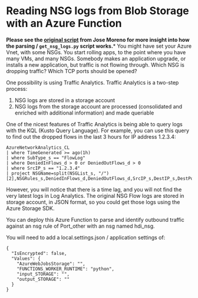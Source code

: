 # Reading NSG logs from Blob Storage with an Azure Function

**Please see the [original script](https://github.com/erjosito/get_nsg_logs/blob/master/get_nsg_logs.py) from Jose Moreno for more insight into how the parsing / `get_nsg_logs.py` script works.***
You might have set your Azure Vnet, with some NSGs. You start rolling apps, to the point where you have many VMs, and many NSGs. Somebody makes an application upgrade, or installs a new application, but traffic is not flowing through. Which NSG is dropping traffic? Which TCP ports should be opened?

One possibility is using Traffic Analytics. Traffic Analytics is a two-step process:
1. NSG logs are stored in a storage account
2. NSG logs from the storage account are processed (consolidated and enriched with additional information) and made queriable

One of the nicest features of Traffic Analytics is being able to query logs with the KQL (Kusto Query Language). For example, you can use this query to find out the dropped flows in the last 3 hours for IP address 1.2.3.4:

```
AzureNetworkAnalytics_CL
| where TimeGenerated >= ago(1h)
| where SubType_s == "FlowLog"
| where DeniedInFlows_d > 0 or DeniedOutFlows_d > 0
| where SrcIP_s == "1.2.3.4"
| project NSGName=split(NSGList_s, "/")[2],NSGRules_s,DeniedInFlows_d,DeniedOutFlows_d,SrcIP_s,DestIP_s,DestPort_d,L7Protocol_s
```

However, you will notice that there is a time lag, and you will not find the very latest logs in Log Analytics. The original NSG Flow logs are stored in storage account, in JSON format, so you could get those logs using the Azure Storage SDK.

You can deploy this Azure Function to parse and identify outbound traffic against an nsg rule of Port_other with an nsg named hdi_nsg.

You will need to add a local.settings.json / application settings of:

    {
      "IsEncrypted": false,
      "Values": {
        "AzureWebJobsStorage": "",
        "FUNCTIONS_WORKER_RUNTIME": "python",
        "input_STORAGE": "",
        "output_STORAGE": ""
      }
    }

